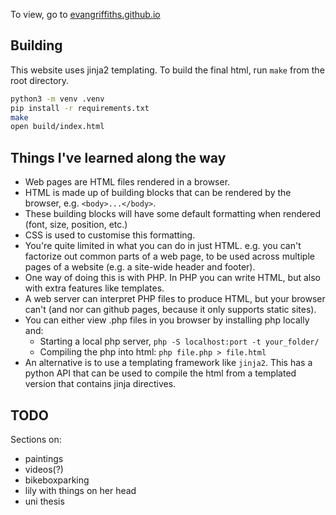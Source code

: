 To view, go to [evangriffiths.github.io](https://evangriffiths.github.io/)

## Building

This website uses jinja2 templating. To build the final html, run `make` from the root directory.

```bash
python3 -m venv .venv
pip install -r requirements.txt
make
open build/index.html
```

## Things I've learned along the way

- Web pages are HTML files rendered in a browser.
- HTML is made up of building blocks that can be rendered by the browser, e.g. `<body>...</body>`.
- These building blocks will have some default formatting when rendered (font, size, position, etc.)
- CSS is used to customise this formatting.
- You're quite limited in what you can do in just HTML. e.g. you can't factorize out common parts of a web page, to be used across multiple pages of a website (e.g. a site-wide header and footer).
- One way of doing this is with PHP. In PHP you can write HTML, but also with extra features like templates.
- A web server can interpret PHP files to produce HTML, but your browser can't (and nor can github pages, because it only supports static sites).
- You can either view .php files in you browser by installing php locally and:
  - Starting a local php server, `php -S localhost:port -t your_folder/`
  - Compiling the php into html: `php file.php > file.html`
- An alternative is to use a templating framework like `jinja2`. This has a python API that can be used to compile the html from a templated version that contains jinja directives.

## TODO

Sections on:

- paintings
- videos(?)
- bikeboxparking
- lily with things on her head
- uni thesis
